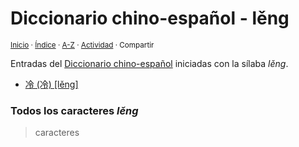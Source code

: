 # Diccionario chino-español - lěng
<sup>[Inicio](../index.md) · [Índice](../indices/chino-espanol.md) · [A-Z](../indices/alfabetico.md) · [Actividad](../indices/actividad.md) · Compartir</sup>

Entradas del [Diccionario chino-español](../indices/chino-espanol.md) iniciadas con la sílaba _lěng_.

* [冷 (冷) [lěng]](../contenido/l/e/n/leng3-20919.md)

### Todos los caracteres _lěng_

> caracteres

